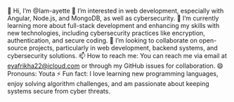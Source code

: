 👋 Hi, I’m @Iam-ayette
👀 I’m interested in web development, especially with Angular, Node.js, and MongoDB, as well as cybersecurity.
🌱 I’m currently learning more about full-stack development and enhancing my skills with new technologies, including cybersecurity practices like encryption, authentication, and secure coding.
💞️ I’m looking to collaborate on open-source projects, particularly in web development, backend systems, and cybersecurity solutions.
📫 How to reach me: You can reach me via email at eyafrikha22@icloud.com or through my GitHub issues for collaboration.
😄 Pronouns: Youta
⚡ Fun fact: I love learning new programming languages, enjoy solving algorithm challenges, and am passionate about keeping systems secure from cyber threats.
